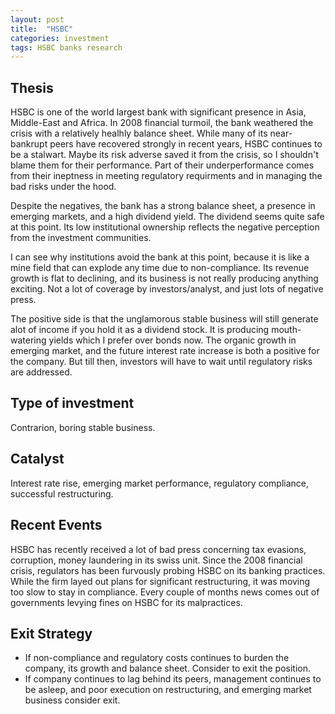 ```yaml
---
layout: post
title:  "HSBC"
categories: investment
tags: HSBC banks research
---
```


## Thesis


HSBC is one of the world largest bank with significant presence in Asia, Middle-East and Africa. In 2008 financial turmoil, the bank weathered the crisis with a relatively healhly balance sheet. While many of its near-bankrupt peers have recovered strongly in recent years, HSBC continues to be a stalwart. Maybe its risk adverse saved it from the crisis, so I shouldn't blame them for their performance.   Part of their underperformance comes from their ineptness in meeting regulatory requirments and in managing the bad risks under the hood. 

<!--more-->

Despite the negatives, the bank has a strong balance sheet, a presence in emerging markets, and a high dividend yield. The dividend seems quite safe at this point. Its low institutional ownership reflects the negative perception from the investment communities. 

I can see why institutions avoid the bank at this point, because it is like a mine field that can explode any time due to non-compliance. Its revenue growth is flat to declining,
and its business is not really producing anything exciting. Not a lot of coverage by investors/analyst, and just lots of negative press. 

The positive side is that the unglamorous stable business will still generate alot of income if you hold it as a dividend stock. It is producing mouth-watering yields which I prefer over bonds now. The organic growth in emerging market, and the future interest rate increase is both a positive for the company. But till then, investors will have to wait until regulatory risks are addressed. 


## Type of investment
Contrarion, boring stable business. 

## Catalyst
 Interest rate rise, emerging market performance, regulatory compliance, successful restructuring. 

## Recent Events
HSBC has recently received a lot of bad press concerning tax evasions, corruption, money laundering in its swiss unit. Since the 2008 financial crisis, regulators has been furvously probing HSBC on its banking practices. While the firm layed out plans for significant restructuring, it was moving too slow to stay in compliance. Every couple of months news comes out of governments levying fines on HSBC for its malpractices.



## Exit Strategy
* If non-compliance and regulatory costs continues to burden the company, its growth and balance sheet. Consider to exit the position. 
* If company continues to lag behind its peers, management continues to be asleep, and poor execution on restructuring, and emerging market business consider exit. 
